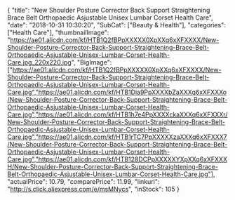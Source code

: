 {
	"title": "New Shoulder Posture Corrector Back Support Straightening Brace Belt Orthopaedic Asjustable Unisex Lumbar Corset Health Care",
	"date": "2018-10-31 10:30:20",
	"SubCat": ["Beauty & Health"],
	"categories": ["Health Care"],
	"thumbnailImage": "https://ae01.alicdn.com/kf/HTB1Q2fBPpXXXXX0XpXXq6xXFXXXX/New-Shoulder-Posture-Corrector-Back-Support-Straightening-Brace-Belt-Orthopaedic-Asjustable-Unisex-Lumbar-Corset-Health-Care.jpg_220x220.jpg",
	"BigImage": ["https://ae01.alicdn.com/kf/HTB1Q2fBPpXXXXX0XpXXq6xXFXXXX/New-Shoulder-Posture-Corrector-Back-Support-Straightening-Brace-Belt-Orthopaedic-Asjustable-Unisex-Lumbar-Corset-Health-Care.jpg","https://ae01.alicdn.com/kf/HTB1Dia9PpXXXXbZaXXXq6xXFXXXo/New-Shoulder-Posture-Corrector-Back-Support-Straightening-Brace-Belt-Orthopaedic-Asjustable-Unisex-Lumbar-Corset-Health-Care.jpg","https://ae01.alicdn.com/kf/HTB1h7e4PpXXXXckaXXXq6xXFXXXr/New-Shoulder-Posture-Corrector-Back-Support-Straightening-Brace-Belt-Orthopaedic-Asjustable-Unisex-Lumbar-Corset-Health-Care.jpg","https://ae01.alicdn.com/kf/HTB1rTC7PpXXXXXzaXXXq6xXFXXX7/New-Shoulder-Posture-Corrector-Back-Support-Straightening-Brace-Belt-Orthopaedic-Asjustable-Unisex-Lumbar-Corset-Health-Care.jpg","https://ae01.alicdn.com/kf/HTB128DCPpXXXXXYXpXXq6xXFXXXH/New-Shoulder-Posture-Corrector-Back-Support-Straightening-Brace-Belt-Orthopaedic-Asjustable-Unisex-Lumbar-Corset-Health-Care.jpg"],
	"actualPrice": 10.79,
	"comparePrice": 11.99,
	"linkurl": "http://s.click.aliexpress.com/e/msMNycs",
	"inStock": 105
}
